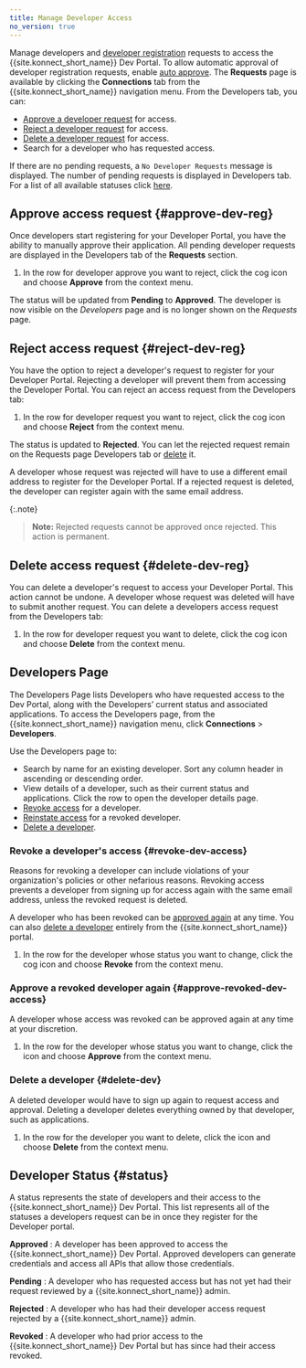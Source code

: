 ```yaml
---
title: Manage Developer Access
no_version: true
---
```


Manage developers and [developer registration](/konnect/dev-portal/access-and-approval/dev-reg) requests to
access the {{site.konnect_short_name}} Dev Portal. To allow automatic approval of developer registration requests,
enable [auto approve](/konnect/dev-portal/access-and-approval/auto-approve-devs-apps).
The **Requests** page is available by clicking the **Connections** tab from the {{site.konnect_short_name}} navigation menu. 
From the Developers tab, you can:

- [Approve a developer request](#approve-dev-reg) for access.
- [Reject a developer request](#reject-dev-reg) for access.
- [Delete a developer request](#delete-dev-reg) for access.
- Search for a developer who has requested access.

If there are no pending requests, a `No Developer Requests` message is displayed. The number of
pending requests is displayed in Developers tab. For a list of all available statuses click [here](#status).


## Approve access request {#approve-dev-reg}
Once developers start registering for your Developer Portal, you have the ability to manually approve their application. All pending developer requests are displayed in the Developers tab of the **Requests** section.

1. In the row for developer approve you want to reject, click the cog icon and choose
   **Approve** from the context menu.

The status will be updated from **Pending** to **Approved**. The developer
is now visible on the _Developers_ page and is no longer shown on the _Requests_ page.

## Reject access request {#reject-dev-reg}
You have the option to reject a developer's request to register for your Developer Portal. Rejecting a developer will prevent them from accessing the Developer Portal. You can reject an access request from the Developers tab: 

1.  In the row for developer request you want to reject, click the cog icon and choose
   **Reject** from the context menu.

   The status is updated to **Rejected**. You can
   let the rejected request remain on the Requests page Developers tab or
   [delete](#delete-dev-reg) it.

A developer whose request was rejected will have to use a different email address to register for the Developer Portal. 
If a rejected request is deleted, the developer can register
again with the same email address.

{:.note}
>**Note:** Rejected requests cannot be approved once rejected. This action is permanent. 

## Delete access request {#delete-dev-reg}

You can delete a developer's request to access your Developer Portal. This action cannot be undone. A developer
whose request was deleted will have to submit another request. You can delete a developers access request from the Developers tab:

1. In the row for developer request you want to delete, click the cog icon and choose
   **Delete** from the context menu.

## Developers Page

The Developers Page lists Developers who have requested access to the Dev Portal, along with the Developers’ current status and associated applications. 
To access the Developers page, from the {{site.konnect_short_name}} navigation menu, click **Connections** > **Developers**.

Use the Developers page to:

- Search by name for an existing developer. Sort any column header in ascending or descending order.
- View details of a developer, such as their current status and applications. Click the row
  to open the developer details page.
- [Revoke access](#revoke-dev-access) for a developer.
- [Reinstate access](#approve-revoked-dev-access) for a revoked developer.
- [Delete a developer](#delete-dev).

### Revoke a developer's access {#revoke-dev-access}

Reasons for revoking a developer can include
violations of your organization's policies or other nefarious reasons.
Revoking access prevents a developer from signing up for access again with the same
email address, unless the revoked request is deleted.

A developer who has been revoked can be
[approved again](#approve-revoked-dev-access) at any time. You can also
[delete a developer](#delete-dev) entirely from the {{site.konnect_short_name}} portal.

1. In the row for the developer whose status you want to change, click the cog icon and choose **Revoke** from the
   context menu.

### Approve a revoked developer again {#approve-revoked-dev-access}

A developer whose access was revoked can be approved again
at any time at your discretion.


1. In the row for the developer whose status you want to change, click the icon and choose **Approve** from the
   context menu.

### Delete a developer {#delete-dev}

A deleted developer would have to sign up again to request access and approval.
Deleting a developer deletes everything owned by that developer, such as applications.


1. In the row for the developer you want to delete, click the icon and choose **Delete** from the
   context menu.

## Developer Status {#status}

A status represents the state of developers and their access to the {{site.konnect_short_name}} Dev
Portal. This list represents all of the statuses a developers request can be in once they register for the Developer portal. 

**Approved**
: A developer has been approved to access the {{site.konnect_short_name}} Dev Portal. Approved developers
   can generate credentials and access all APIs that allow those credentials.

**Pending**
: A developer who has requested access but has not yet had their request reviewed by a {{site.konnect_short_name}} admin.

**Rejected**
: A developer who has had their developer access request rejected by a {{site.konnect_short_name}} admin.

**Revoked**
: A developer who had prior access to the {{site.konnect_short_name}} Dev Portal but has since had
  their access revoked.